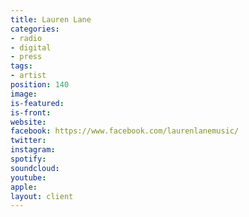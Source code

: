 ```yaml
---
title: Lauren Lane
categories:
- radio
- digital
- press
tags:
- artist
position: 140
image: 
is-featured: 
is-front: 
website: 
facebook: https://www.facebook.com/laurenlanemusic/
twitter: 
instagram: 
spotify: 
soundcloud: 
youtube: 
apple: 
layout: client
---
```



